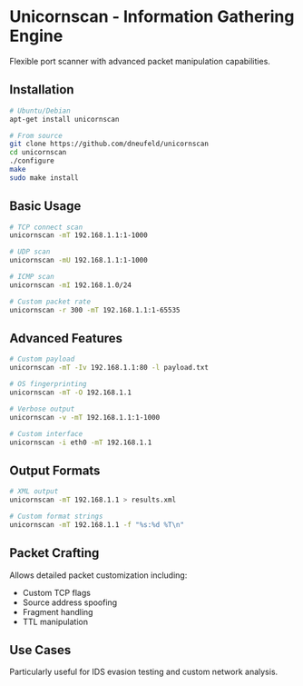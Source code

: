 # Unicornscan - Information Gathering Engine

Flexible port scanner with advanced packet manipulation capabilities.

## Installation

```bash
# Ubuntu/Debian
apt-get install unicornscan

# From source
git clone https://github.com/dneufeld/unicornscan
cd unicornscan
./configure
make
sudo make install
```

## Basic Usage

```bash
# TCP connect scan
unicornscan -mT 192.168.1.1:1-1000

# UDP scan
unicornscan -mU 192.168.1.1:1-1000

# ICMP scan
unicornscan -mI 192.168.1.0/24

# Custom packet rate
unicornscan -r 300 -mT 192.168.1.1:1-65535
```

## Advanced Features

```bash
# Custom payload
unicornscan -mT -Iv 192.168.1.1:80 -l payload.txt

# OS fingerprinting
unicornscan -mT -O 192.168.1.1

# Verbose output
unicornscan -v -mT 192.168.1.1:1-1000

# Custom interface
unicornscan -i eth0 -mT 192.168.1.1
```

## Output Formats

```bash
# XML output
unicornscan -mT 192.168.1.1 > results.xml

# Custom format strings
unicornscan -mT 192.168.1.1 -f "%s:%d %T\n"
```

## Packet Crafting

Allows detailed packet customization including:
- Custom TCP flags
- Source address spoofing  
- Fragment handling
- TTL manipulation

## Use Cases

Particularly useful for IDS evasion testing and custom network analysis.
